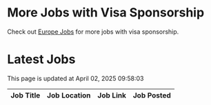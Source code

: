 # More Jobs with Visa Sponsorship

Check out [Europe Jobs](https://github.com/sureshparimi/europejobs#latest-jobs) for more jobs with visa sponsorship.

# Latest Jobs

This page is updated at April 02, 2025 09:58:03

| Job Title | Job Location | Job Link | Job Posted |
| --- | --- | --- | --- |
